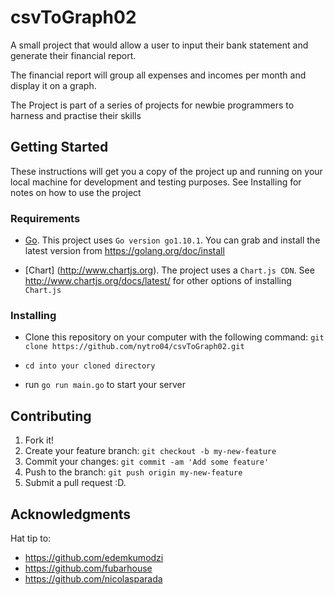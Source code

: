 # csvToGraph02

A small project that would allow a user to input their bank statement and generate their financial report.

The financial report will group all expenses and incomes per month and display it on a graph.

The Project is part of a series of projects for newbie programmers to harness and practise their skills

## Getting Started

These instructions will get you a copy of the project up and running on your local machine for development and testing purposes. See Installing for notes on how to use the project

### Requirements

* [Go](https://golang.org). This project uses `Go version go1.10.1`. You can grab and install the latest version from https://golang.org/doc/install 

* [Chart] (http://www.chartjs.org). The project uses a `Chart.js CDN`. See http://www.chartjs.org/docs/latest/ for other options of installing `Chart.js`

### Installing

* Clone this repository on your computer with the following command: `git clone https://github.com/nytro04/csvToGraph02.git`

* `cd into your cloned directory`

* run `go run main.go` to start your server 


## Contributing

1. Fork it!
2. Create your feature branch: `git checkout -b my-new-feature`
3. Commit your changes: `git commit -am 'Add some feature'`
4. Push to the branch: `git push origin my-new-feature`
5. Submit a pull request :D.


## Acknowledgments

 Hat tip to:
* https://github.com/edemkumodzi
* https://github.com/fubarhouse
* https://github.com/nicolasparada


